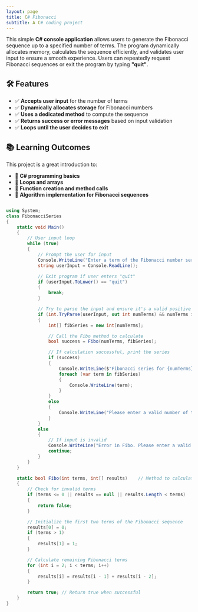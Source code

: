 ```yaml
---
layout: page
title: C# Fibonacci
subtitle: A C# coding project
---
```


This simple **C# console application** allows users to generate the Fibonacci sequence up to a specified number of terms. The program dynamically allocates memory, calculates the sequence efficiently, and validates user input to ensure a smooth experience. Users can repeatedly request Fibonacci sequences or exit the program by typing **"quit"**.  

## 🛠 Features  
- ✅ **Accepts user input** for the number of terms  
- ✅ **Dynamically allocates storage** for Fibonacci numbers  
- ✅ **Uses a dedicated method** to compute the sequence  
- ✅ **Returns success or error messages** based on input validation  
- ✅ **Loops until the user decides to exit**  

## 📚 Learning Outcomes  
This project is a great introduction to:  
- 🔹 **C# programming basics**  
- 🔹 **Loops and arrays**  
- 🔹 **Function creation and method calls**  
- 🔹 **Algorithm implementation for Fibonacci sequences**  

```csharp

using System;
class FibonacciSeries
{
    static void Main()
    {
        // User input loop
        while (true)
        {
            // Prompt the user for input
            Console.WriteLine("Enter a term of the Fibonacci number series (or quit to exit): ");
            string userInput = Console.ReadLine();

            // Exit program if user enters "quit"
            if (userInput.ToLower() == "quit")
            {
                break;
            }

            // Try to parse the input and ensure it's a valid positive number
            if (int.TryParse(userInput, out int numTerms) && numTerms > 0)
            {
                int[] fibSeries = new int[numTerms];

                // Call the Fibo method to calculate
                bool success = Fibo(numTerms, fibSeries);

                // If calculation successful, print the series
                if (success)
                {
                    Console.WriteLine($"Fibonacci series for {numTerms} terms:");
                    foreach (var term in fibSeries)
                    {
                        Console.WriteLine(term);
                    }
                }
                else
                {
                    Console.WriteLine("Please enter a valid number of terms.");
                }
            }
            else
            {
                // If input is invalid
                Console.WriteLine("Error in Fibo. Please enter a valid positive integer.");
                continue;
            }
        }
    }

    static bool Fibo(int terms, int[] results)    // Method to calculate Fibonacci series
    {
        // Check for invalid terms
        if (terms <= 0 || results == null || results.Length < terms)
        {
            return false;
        }

        // Initialize the first two terms of the Fibonacci sequence
        results[0] = 0;
        if (terms > 1)
        {
            results[1] = 1;
        }

        // Calculate remaining Fibonacci terms
        for (int i = 2; i < terms; i++)
        {
            results[i] = results[i - 1] + results[i - 2];
        }

        return true; // Return true when successful
    }
}
